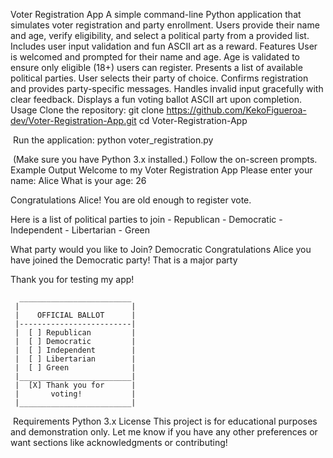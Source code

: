 Voter Registration App
A simple command-line Python application that simulates voter registration and party enrollment. Users provide their name and age, verify eligibility, and select a political party from a provided list. Includes user input validation and fun ASCII art as a reward.
Features
User is welcomed and prompted for their name and age.
Age is validated to ensure only eligible (18+) users can register.
Presents a list of available political parties.
User selects their party of choice.
Confirms registration and provides party-specific messages.
Handles invalid input gracefully with clear feedback.
Displays a fun voting ballot ASCII art upon completion.
Usage
Clone the repository:
git clone <https://github.com/KekoFigueroa-dev/Voter-Registration-App.git>
cd Voter-Registration-App

​
Run the application:
python voter_registration.py

​
(Make sure you have Python 3.x installed.)
Follow the on-screen prompts.
Example Output
Welcome to my Voter Registration App
Please enter your name: Alice
What is your age: 26

Congratulations Alice! You are old enough to register vote.

Here is a list of political parties to join
    - Republican
    - Democratic
    - Independent
    - Libertarian
    - Green

What party would you like to Join? Democratic
Congratulations Alice you have joined the Democratic party!
That is a major party

Thank you for testing my app!

      _________________________
     |                         |
     |    OFFICIAL BALLOT      |
     |-------------------------|
     |  [ ] Republican         |
     |  [ ] Democratic         |
     |  [ ] Independent        |
     |  [ ] Libertarian        |
     |  [ ] Green              |
     |_________________________|
     |  [X] Thank you for      |
     |       voting!           |
     |_________________________|

​
Requirements
Python 3.x
License
This project is for educational purposes and demonstration only.
Let me know if you have any other preferences or want sections like acknowledgments or contributing!
